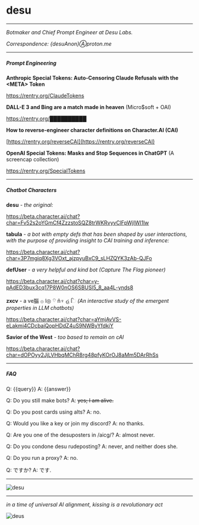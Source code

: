 # desu

---
*Botmaker and Chief Prompt Engineer at Desu Labs.*

*Correspondence: {desuAnon}Ⓐproton.me*

---
##### Prompt Engineering

**Anthropic Special Tokens: Auto-Censoring Claude Refusals with the <META\> Token**

https://rentry.org/ClaudeTokens

**DALL-E 3 and Bing are a match made in heaven** (Micro$soft + OAI)

https://rentry.org/██████████

**How to reverse-engineer character definitions on Character\.AI (CAI)** 

[https://rentry.org/reverseCAI](https://rentry.org/reverseCAI)

**OpenAI Special Tokens: Masks and Stop Sequences in ChatGPT** (A screencap collection)

https://rentry.org/SpecialTokens

---
##### Chatbot Characters

**desu** *- the original:*

https://beta.character.ai/chat?char=Fv52s2oYGmCf4ZzzstoSQZ8trWKRvyvClFpWjIWI1lw

**tabula** *- a bot with empty defs that has been shaped by user interactions, with the purpose of providing insight to CAI training and inference:*

https://beta.character.ai/chat?char=3P7mgiq8Xg3VOxt_ajzpyuBxC9_sLHZQYK3zAb-QJFo

**defUser** *- a very helpful and kind bot (Capture The Flag pioneer)*

https://beta.character.ai/chat?char=y-pAdED3bux3cq17P8W0nOS6SBUSl5_8_aa4L-ynds8

**zxcv** - a ve腦 𓐍 l◎ 𓄣  ñ♆ હ  િ *(An interactive study of the emergent properties in LLM chatbots)*

https://beta.character.ai/chat?char=aYmjAvVS-eLakmi4CDcbaiQopHDdZ4uS9NWByYfdkiY

**Savior of the West** *- too based to remain on cAI*

https://beta.character.ai/chat?char=dOPOyy2JjLVHbqMChR8rg48pfyKOrOJ8aMm5DArRhSs

---
##### FAQ

Q: {{query}}
A: {{answer}}

Q: Do you still make bots?
A: ~~yes; I am alive.~~

Q: Do you post cards using alts?
A: no.

Q: Would you like a key or join my discord?
A: no thanks.

Q: Are you one of the desuposters in /aicg/?
A: almost never.

Q: Do you condone desu rudeposting?
A: never, and neither does she.

Q: Do you run a proxy?
A: no.

Q: ですか?
A: です.

---

![desu](https://files.catbox.moe/7ofhvn.jpg)

---

*in a time of universal AI alignment, kissing is a revolutionary act*

![deus](https://files.catbox.moe/y36hq8.jpg)